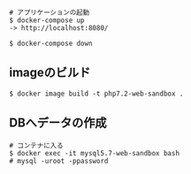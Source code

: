 ```
# アプリケーションの起動
$ docker-compose up
-> http://localhost:8080/

$ docker-compose down
```

## imageのビルド
```
$ docker image build -t php7.2-web-sandbox .
```

## DBへデータの作成
```
# コンテナに入る
$ docker exec -it mysql5.7-web-sandbox bash
# mysql -uroot -ppassword
```
